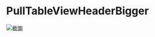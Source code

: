 # PullTableViewHeaderBigger

![截圖](https://github.com/gogo0126/PullTableViewHeaderBigger/blob/master/PullTableViewHeaderBigger.gif)
